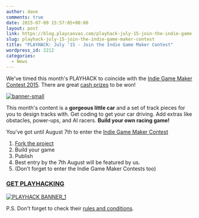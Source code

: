 ```yaml
---
author: dave
comments: true
date: 2015-07-09 15:57:05+00:00
layout: post
link: https://blog.playcanvas.com/playhack-july-15-join-the-indie-game-maker-contest/
slug: playhack-july-15-join-the-indie-game-maker-contest
title: "PLAYHACK: July '15 - Join the Indie Game Maker Contest"
wordpress_id: 2212
categories:
  - News
---
```


We've timed this month's PLAYHACK to coincide with the [Indie Game Maker Contest 2015](http://contest.gamedevfort.com/). There are great [cash prizes](http://contest.gamedevfort.com/page/prizes) to be won!

[![banner-small](https://blog.playcanvas.com/wp-content/uploads/2015/07/banner-small.jpg)](https://blog.playcanvas.com/wp-content/uploads/2015/07/banner-small.jpg)

This month's content is a **gorgeous little car** and a set of track pieces for you to design tracks with. Get coding to get your car driving. Add extras like obstacles, power-ups, and AI racers. **Build your own racing game!**

You've got until August 7th to enter the [Indie Game Maker Contest](http://contest.gamedevfort.com/)

1. [Fork the project](https://playcanvas.com/project/349291/overview/playhack-july-15)
2. Build your game
3. Publish
4. Best entry by the 7th August will be featured by us.
5. (Don't forget to enter the Indie Game Maker Contests too)

### **[GET PLAYHACKING](https://playcanvas.com/project/349291/overview/playhack-july-15)**

[![PLAYHACK BANNER_1](https://blog.playcanvas.com/wp-content/uploads/2014/10/PLAYHACK-BANNER_1.jpg)](https://blog.playcanvas.com/wp-content/uploads/2014/10/PLAYHACK-BANNER_1.jpg)

P.S. Don't forget to check their [rules and conditions](http://contest.gamedevfort.com/page/guidelines).
